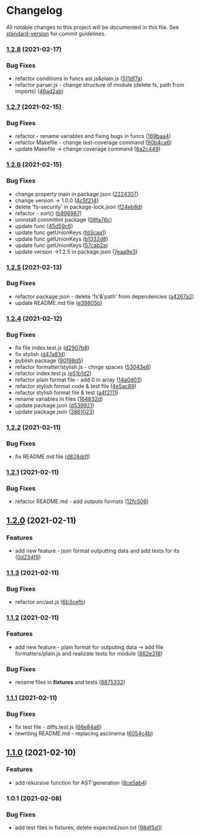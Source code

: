 # Changelog

All notable changes to this project will be documented in this file. See [standard-version](https://github.com/conventional-changelog/standard-version) for commit guidelines.

### [1.2.8](https://github.com/korolmaria/frontend-project-lvl2/compare/v1.2.7...v1.2.8) (2021-02-17)


### Bug Fixes

* refactor conditions in funcs ast.js&plain.js ([511df7a](https://github.com/korolmaria/frontend-project-lvl2/commit/511df7a8441ff035f8523d7a44a840cae0915594))
* refactor parser.js - change structure of module (delete fs, path from imports) ([46ad2ab](https://github.com/korolmaria/frontend-project-lvl2/commit/46ad2ab2e80ab3b46016261eae62a1092b4ca5bd))

### [1.2.7](https://github.com/korolmaria/frontend-project-lvl2/compare/v1.2.6...v1.2.7) (2021-02-15)


### Bug Fixes

* refactor - rename variables and fixing bugs in funcs ([169baa4](https://github.com/korolmaria/frontend-project-lvl2/commit/169baa42f63f5e35c575299067c28a317b9a38dc))
* refactor Makefile - change test-coverage command ([90b4ca6](https://github.com/korolmaria/frontend-project-lvl2/commit/90b4ca67285297ca633eff7dfd498b1ac1ac9c57))
* update Makefile -> change coverage command ([6a2c449](https://github.com/korolmaria/frontend-project-lvl2/commit/6a2c4498b3a01daf8826b784a7e0f4fb4b25ba37))

### [1.2.6](https://github.com/korolmaria/frontend-project-lvl2/compare/v1.2.5...v1.2.6) (2021-02-15)


### Bug Fixes

* change property main in package.json ([2224307](https://github.com/korolmaria/frontend-project-lvl2/commit/22243078b78f807d5cf6d748128dd787c626849a))
* change version -> 1.0.0 ([4c5f214](https://github.com/korolmaria/frontend-project-lvl2/commit/4c5f214b97e310c19bb06836c0b092c83a24fb4a))
* delete 'fs-security' in package-lock.json ([f24eb8d](https://github.com/korolmaria/frontend-project-lvl2/commit/f24eb8dfbe23e81b994d6f66495f731791573ec2))
* refactor - sort() ([b898987](https://github.com/korolmaria/frontend-project-lvl2/commit/b8989876be5086bdce290f1c9f147d07435f2ca7))
* uninstall commitlint package ([08fa76c](https://github.com/korolmaria/frontend-project-lvl2/commit/08fa76c93832090185531f5026eb236a169e90a8))
* update func ([45d59c6](https://github.com/korolmaria/frontend-project-lvl2/commit/45d59c61b549da751fb8fcbe6b9a4f70165119b3))
* update func getUnionKeys ([fd3caa1](https://github.com/korolmaria/frontend-project-lvl2/commit/fd3caa1a2a636c4e1cdabb571f2a66bc5c2231ca))
* update func getUnionKeys ([b1332d8](https://github.com/korolmaria/frontend-project-lvl2/commit/b1332d8fb375622ef7068496df1d338ec6d213f6))
* update func getUnionKeys ([57cab2a](https://github.com/korolmaria/frontend-project-lvl2/commit/57cab2a36107182bc3845777a1ac828d80a59357))
* update version ->1.2.5 in package.json ([7eaa9e3](https://github.com/korolmaria/frontend-project-lvl2/commit/7eaa9e38b60fa8ab4d2d70181e2f089d79a1c51d))

### [1.2.5](https://github.com/korolmaria/frontend-project-lvl2/compare/v1.2.4...v1.2.5) (2021-02-13)


### Bug Fixes

* refactor package.json - delete 'fs'&'path' from dependencies ([a4267a2](https://github.com/korolmaria/frontend-project-lvl2/commit/a4267a2b29e40e608f05c18c0a1635496c1a295e))
* update README.md file ([e39805b](https://github.com/korolmaria/frontend-project-lvl2/commit/e39805b8d98be9cae23256c79b7b2da3072a3c68))

### [1.2.4](https://github.com/korolmaria/frontend-project-lvl2/compare/v1.2.2...v1.2.4) (2021-02-12)


### Bug Fixes

* fix file index.test.js ([d2907b8](https://github.com/korolmaria/frontend-project-lvl2/commit/d2907b824b9814c8a5cc09e9021d11f0264b3203))
* fix stylish ([d47a81d](https://github.com/korolmaria/frontend-project-lvl2/commit/d47a81d8ce210d4dc0840b318c903bae4c4e06b3))
* publish package ([90198d5](https://github.com/korolmaria/frontend-project-lvl2/commit/90198d5a07c1f2578dacbf3cb86c5813883da9bc))
* refactor formatter/stylish.js - chnge spaces ([53043e8](https://github.com/korolmaria/frontend-project-lvl2/commit/53043e859caa05272bec075c5016731b80b5f68c))
* refactor index.test.js ([e51b1d2](https://github.com/korolmaria/frontend-project-lvl2/commit/e51b1d21d37fe726a6af3640354efa5e0a0989ea))
* refactor plain format file - add 0 in array ([14a0d03](https://github.com/korolmaria/frontend-project-lvl2/commit/14a0d031fda23aba6da89aae86b9493519f7e64e))
* refactor stylish format code & test file ([4e5ac89](https://github.com/korolmaria/frontend-project-lvl2/commit/4e5ac893a67a8ff9e1816ca19399f5b275504a7a))
* refactor stylish format file & test ([a4f2111](https://github.com/korolmaria/frontend-project-lvl2/commit/a4f2111787a661f8689b69ae8e0555fa3439c34e))
* rename variables in files ([164832d](https://github.com/korolmaria/frontend-project-lvl2/commit/164832da1078597801521de1159649fadb930274))
* update package.json ([d539921](https://github.com/korolmaria/frontend-project-lvl2/commit/d539921646762d100ab87c1171413a292fad3c57))
* update package.json ([3861023](https://github.com/korolmaria/frontend-project-lvl2/commit/3861023e822a64f0435b82cf66790b8e6f44ffe6))

### [1.2.2](https://github.com/korolmaria/frontend-project-lvl2/compare/v1.2.1...v1.2.2) (2021-02-11)


### Bug Fixes

* fix README.md file ([d828dd1](https://github.com/korolmaria/frontend-project-lvl2/commit/d828dd1636297acc7cc93c1f0ddf3b8dd95a4413))

### [1.2.1](https://github.com/korolmaria/frontend-project-lvl2/compare/v1.2.0...v1.2.1) (2021-02-11)


### Bug Fixes

* refactor README.md - add outputs formats ([12fc506](https://github.com/korolmaria/frontend-project-lvl2/commit/12fc50654798f57d6b158c8cbfd79ace5bb182cb))

## [1.2.0](https://github.com/korolmaria/frontend-project-lvl2/compare/v1.1.3...v1.2.0) (2021-02-11)


### Features

* add new feature - json format outputting data and add tests for its ([0d234f9](https://github.com/korolmaria/frontend-project-lvl2/commit/0d234f9fdb42c09030e4c2478217df92af3d9d17))

### [1.1.3](https://github.com/korolmaria/frontend-project-lvl2/compare/v1.1.2...v1.1.3) (2021-02-11)


### Bug Fixes

* refactor src/ast.js ([6b3cefb](https://github.com/korolmaria/frontend-project-lvl2/commit/6b3cefb639e1e18b74a80498434bd4035a43a723))

### [1.1.2](https://github.com/korolmaria/frontend-project-lvl2/compare/v1.1.1...v1.1.2) (2021-02-11)


### Features

* add new feature - plain format for outputing data -> add file formatters/plain.js and realizate tests for module ([862e318](https://github.com/korolmaria/frontend-project-lvl2/commit/862e31871948c5c3c380865455f3847bab52e407))


### Bug Fixes

* rename files in __fixtures__ and tests ([8875332](https://github.com/korolmaria/frontend-project-lvl2/commit/8875332356cfbe3c7627ad23b0b572a8a174e689))

### [1.1.1](https://github.com/korolmaria/frontend-project-lvl2/compare/v1.1.0...v1.1.1) (2021-02-11)


### Bug Fixes

* fix test file - diffs.test.js ([66e84a6](https://github.com/korolmaria/frontend-project-lvl2/commit/66e84a64d3adf90d1d29d95a2b2184ec061c1184))
* rewriting README.md - replacing asciinema ([6054c4b](https://github.com/korolmaria/frontend-project-lvl2/commit/6054c4bdbf4ba36f2424162e27ce6a794fbd0d94))

## [1.1.0](https://github.com/korolmaria/frontend-project-lvl2/compare/v1.0.1...v1.1.0) (2021-02-10)


### Features

* add rekursive function for AST'generation ([8ce5ab4](https://github.com/korolmaria/frontend-project-lvl2/commit/8ce5ab433150483fe61a8ed07a4f36797fc1899c))

### 1.0.1 (2021-02-08)


### Bug Fixes

* add test files in fixtures, delete expectedJson.txt ([98df5d1](https://github.com/korolmaria/frontend-project-lvl2/commit/98df5d1191516d7cd1dc903516f1354fc425384d))
